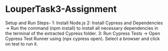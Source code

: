 # LouperTask3-Assignment

Setup and Run Steps-
1: Install Node.js 
2: Install Cypress and Dependencies  -> Run the command (npm install) to install all necessary dependencies in the terminal of the extracted Cypress folder.
3: Run Cypress Tests  -> Open Cypress Test Runner using (npx cypress open). Select a browser and click on test to run it.
